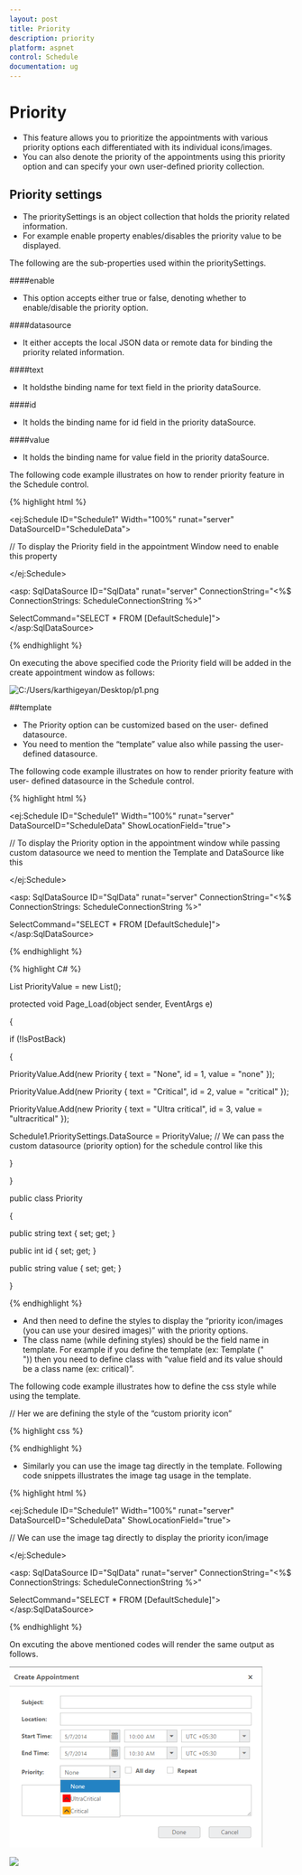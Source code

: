 ```yaml
---
layout: post
title: Priority
description: priority
platform: aspnet
control: Schedule
documentation: ug
---
```


# Priority

* This feature allows you to prioritize the appointments with various priority options each differentiated with its individual icons/images. 
* You can also denote the priority of the appointments using this priority option and can specify your own user-defined priority collection.
## Priority settings

* The prioritySettings is an object collection that holds the priority related information. 
* For example enable property enables/disables the priority value to be displayed.





The following are the sub-properties used within the prioritySettings.

####enable

* This option accepts either true or false, denoting whether to enable/disable the priority option.

####datasource 

* It either accepts the local JSON data or remote data for binding the priority related information.

####text

* It holdsthe binding name for text field in the priority dataSource.

####id

* It holds the binding name for id field in the priority dataSource.



####value

* It holds the binding name for value field in the priority dataSource.

The following code example illustrates on how to render priority feature in the Schedule control.


{% highlight html %}



<ej:Schedule ID="Schedule1" Width="100%" runat="server" DataSourceID="ScheduleData">

<PrioritySettings Enable="true" Id="id" Value="value" Text="text">

</PrioritySettings>   // To display the Priority field in the appointment Window need to enable this property

</ej:Schedule>

<asp: SqlDataSource ID="SqlData" runat="server" ConnectionString="<%$ ConnectionStrings: ScheduleConnectionString %>"

SelectCommand="SELECT * FROM [DefaultSchedule]"></asp:SqlDataSource>


{% endhighlight %}


  On executing the above specified code the Priority field will be added in the create appointment window as follows:





![C:/Users/karthigeyan/Desktop/p1.png](Priority_images/Priority_img1.png)






##template

* The Priority option can be customized based on the user- defined datasource. 
* You need to mention the “template” value also while passing the user-defined datasource. 



The following code example illustrates on how to render priority feature with user- defined datasource in the Schedule control. 


{% highlight html %}


<ej:Schedule ID="Schedule1" Width="100%" runat="server" DataSourceID="ScheduleData" ShowLocationField="true">

<PrioritySettings Enable="true" Id="id" Value="value" Text="text" Template="<div class='${value}'></div>">  // To display the Priority option in the appointment window while passing custom datasource we need to mention the Template and DataSource like this

</PrioritySettings>

<AppointmentSettings Id="Id" Subject="Subject" AllDay="AllDay" StartTime="StartTime" EndTime="EndTime" Description="Description" Recurrence="Recurrence" Categorize="Categorize" Priority="Priority"/>

</ej:Schedule>

<asp: SqlDataSource ID="SqlData" runat="server" ConnectionString="<%$ ConnectionStrings: ScheduleConnectionString %>"

SelectCommand="SELECT * FROM [DefaultSchedule]"></asp:SqlDataSource>

{% endhighlight %}

{% highlight C# %}




List<Priority> PriorityValue = new List<Priority>();



protected void Page_Load(object sender, EventArgs e)

{

if (!IsPostBack)

{

PriorityValue.Add(new Priority { text = "None", id = 1, value = "none" });

PriorityValue.Add(new Priority { text = "Critical", id = 2, value = "critical" });

PriorityValue.Add(new Priority { text = "Ultra critical", id = 3, value = "ultracritical" });



Schedule1.PrioritySettings.DataSource = PriorityValue;  // We can pass the custom datasource (priority option) for the schedule control like this

}



}



public class Priority

{

public string text { set; get; }

public int id { set; get; }

public string value { set; get; }

}

{% endhighlight %}

* And then need to define the styles to display the “priority icon/images (you can use your desired images)” with the priority options. 
* The class name (while defining styles) should be the field name in template. For example if you define the template (ex: Template ("<div class='${value}'></div>")) then you need to define class with “value field and its value should be a class name (ex: critical)”. 



The following code example illustrates how to define the css style while using the template.



// Her we are defining the style of the “custom priority icon”

{% highlight css %}

<style>

.critical,

.ultracritical,

.none {

height: 16px;

width: 17px;

float: left;

background-repeat: no-repeat;

padding: 1px;

}



.critical {

background-image: url('../themes/images/arrowup.png');

background-color: orange;

background-position: 2px;

}



.ultracritical {

background-image:url('../themes/images/arrowup.png');

background-color: red;

background-position: 2px;

}

</style>



{% endhighlight %}

* Similarly you can use the image tag directly in the template. Following code snippets illustrates the image tag usage in the template.


{% highlight html %}




<ej:Schedule ID="Schedule1" Width="100%" runat="server" DataSourceID="ScheduleData" ShowLocationField="true">

<PrioritySettings Enable="true" Id="id" Value="value" Text="text" Template="<img class='eimg' src='.../images/schedule/${value}.png' height='20px' width='20px'/>"> // We can use the image tag directly to display the priority icon/image



</PrioritySettings>

<AppointmentSettings Id="Id" Subject="Subject" AllDay="AllDay" StartTime="StartTime" EndTime="EndTime" Description="Description" Recurrence="Recurrence" Categorize="Categorize" Priority="Priority"/>

</ej:Schedule>

<asp: SqlDataSource ID="SqlData" runat="server" ConnectionString="<%$ ConnectionStrings: ScheduleConnectionString %>"

SelectCommand="SELECT * FROM [DefaultSchedule]"></asp:SqlDataSource>


{% endhighlight %}


On excuting the above mentioned codes will render the same output as follows.





![](Priority_images/Priority_img2.png)







![](Priority_images/Priority_img3.png)






